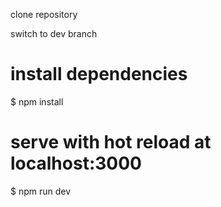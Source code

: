 clone repository 

switch to dev branch

# install dependencies
$ npm install

# serve with hot reload at localhost:3000
$ npm run dev

